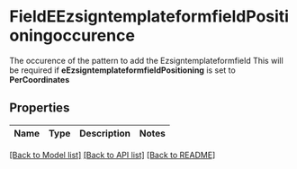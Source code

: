 # FieldEEzsigntemplateformfieldPositioningoccurence

The occurence of the pattern to add the Ezsigntemplateformfield  This will be required if **eEzsigntemplateformfieldPositioning** is set to **PerCoordinates**

## Properties

Name | Type | Description | Notes
------------ | ------------- | ------------- | -------------

[[Back to Model list]](../README.md#documentation-for-models) [[Back to API list]](../README.md#documentation-for-api-endpoints) [[Back to README]](../README.md)


